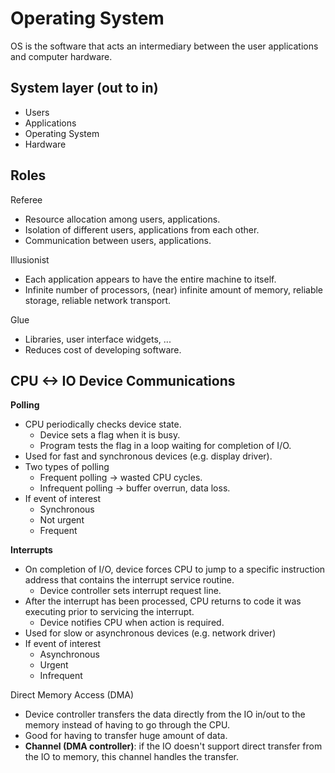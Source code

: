 # Operating System
OS is the software that acts an intermediary between the user applications and computer hardware.

## System layer (out to in)
* Users
* Applications
* Operating System
* Hardware

## Roles
Referee
* Resource allocation among users, applications.
* Isolation of different users, applications from each other.
* Communication between users, applications.

Illusionist
* Each application appears to have the entire machine to itself.
* Infinite number of processors, (near) infinite amount of memory, reliable storage, reliable network transport.

Glue
* Libraries, user interface widgets, ...
* Reduces cost of developing software.

## CPU <-> IO Device Communications

**Polling**
* CPU periodically checks device state.
  * Device sets a flag when it is busy.
  * Program tests the flag in a loop waiting for completion of I/O.
* Used for fast and synchronous devices (e.g. display driver).
* Two types of polling
  * Frequent polling -> wasted CPU cycles.
  * Infrequent polling -> buffer overrun, data loss.
* If event of interest
  * Synchronous
  * Not urgent
  * Frequent

**Interrupts**
* On completion of I/O, device forces CPU to jump to a specific instruction address that contains the interrupt service routine.
  * Device controller sets interrupt request line.
* After the interrupt has been processed, CPU returns to code it was executing prior to servicing the interrupt.
  * Device notifies CPU when action is required.
* Used for slow or asynchronous devices (e.g. network driver)
* If event of interest
  * Asynchronous
  * Urgent
  * Infrequent

Direct Memory Access (DMA)
* Device controller transfers the data directly from the IO in/out to the memory instead of having to go through the CPU.
* Good for having to transfer huge amount of data.
* **Channel (DMA controller)**: if the IO doesn't support direct transfer from the IO to memory, this channel handles the transfer.
